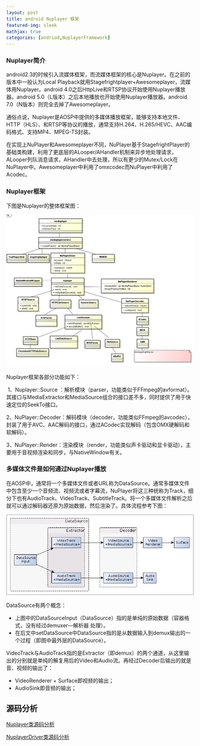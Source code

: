 ```yaml
---
layout: post
title: android Nuplayer 框架
featured-img: sleek
mathjax: true
categories: [andriod,NuplayerFramework]
---
```


### Nuplayer简介

​	android2.3的时候引入流媒体框架，而流媒体框架的核心是Nuplayer。在之前的版本中一般认为Local Playback就用Stagefrightplayer+Awesomeplayer，流媒体用Nuplayer。android 4.0之后HttpLive和RTSP协议开始使用Nuplayer播放器。android 5.0（L版本）之后本地播放也开始使用Nuplayer播放器。android 7.0（N版本）则完全去掉了Awesomeplayer。

​	通俗点说，Nuplayer是AOSP中提供的多媒体播放框架，能够支持本地文件、HTTP（HLS）、和RTSP等协议的播放，通常支持H.264、H.265/HEVC、AAC编码格式、支持MP4、MPEG-TS封装。

​	在实现上NuPlayer和Awesomeplayer不同，NuPlayer基于StagefrightPlayer的基础类构建，利用了更底层的ALooper/AHandler机制来异步地处理请求，ALooper列队消息请求，AHandler中去处理，所以有更少的Mutex/Lock在NuPlayer中。Awesomeplayer中利用了omxcodec而NuPlayer中利用了Acodec。



### Nuplayer框架

下图是Nuplayer的整体框架图：

![](../assets/img/resources/android-Nuplayer-1.jpg)

Nuplayer框架各部分功能如下：

​	1、Nuplayer::Source  ：解析模块（parser，功能类似于FFmpeg的avformat）。其接口与MediaExtractor和MediaSource组合的接口差不多，同时提供了用于快速定位的SeekTo接口。

​	2、NuPlayer::Decoder：解码模块（decoder，功能类似FFmpeg的avcodec），封装了用于AVC、AAC解码的接口，通过ACodec实现解码（包含OMX硬解码和软解码）。

​	3、NuPlayer::Render：渲染模块（render，功能类似声卡驱动和显卡驱动），主要用于音视频渲染和同步，与NativeWindow有关。



### 多媒体文件是如何通过Nuplayer播放

​	在AOSP中，通常将一个多媒体文件或者URL称为DataSource。通常多媒体文件中包含至少一个音频流、视频流或者字幕流，NuPlayer将这三种统称为Track，细分下也有AudioTrack、VideoTrack、SubtitleTrack。将一个多媒体文件解析之后就可以通过解码器还原为原始数据，然后渲染了。具体流程参考下图：

![](../assets/img/resources/android-Nuplayer-2.jpg)

DataSource有两个概念：

- 上图中的DataSourceInput（DataSource）指的是单纯的原始数据（容器格式，没有经过demuxer—解析器 处理）。
- 在后文中setDataSource中DataSource指的是从数据输入到demux输出的一个过程（即图中最外层的DataSource）。

VideoTrack与AudioTrack指的是Extractor（即demux）的两个通道，从这里输出的分别就是单纯的解复用后的Video和Audio流。再经过Decoder后输出的就是音、视频的输出了：

- VideoRenderer + Surface即视频的输出；
- AudioSink即音频的输出；



## 源码分析



[Nuplayer类源码分析](/android-Nuplayer-code)



[NuplayerDriver类源码分析](/android-NuplayerDriver-code)











































